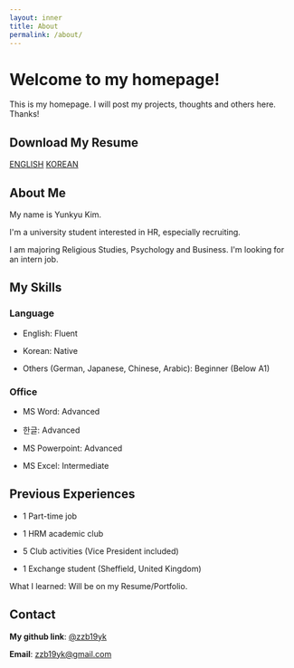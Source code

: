 ```yaml
---
layout: inner
title: About
permalink: /about/
---
```

# Welcome to my homepage!
This is my homepage. 
I will post my projects, thoughts and others here. 
Thanks!

## Download My Resume
[ENGLISH](https://drive.google.com/file/d/1tLB__0JiZ7Pus8zgrTONSDXRjuuXvoz7/view?usp=sharing)
[KOREAN](https://drive.google.com/file/d/1eFLgkbbGZoLfOo92VB5HJ2Nh77GL4mxr/view?usp=sharing)

## About Me
My name is Yunkyu Kim. 

I'm a university student interested in HR, especially recruiting.

I am majoring Religious Studies, Psychology and Business. I'm looking for an intern job.


## My Skills
### Language
- English: Fluent
 
- Korean: Native

- Others (German, Japanese, Chinese, Arabic): Beginner (Below A1)

### Office
- MS Word: Advanced

- 한글: Advanced

- MS Powerpoint: Advanced

- MS Excel: Intermediate


## Previous Experiences
- 1 Part-time job

- 1 HRM academic club

- 5 Club activities (Vice President included)

- 1 Exchange student (Sheffield, United Kingdom)

What I learned: Will be on my Resume/Portfolio.

## Contact
**My github link**: [@zzb19yk](https://github.com/zzb19yk) 

**Email**: zzb19yk@gmail.com

